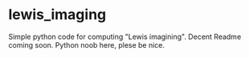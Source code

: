 # lewis_imaging

Simple python code for computing "Lewis imagining". Decent Readme coming soon. Python noob here, plese be nice.
